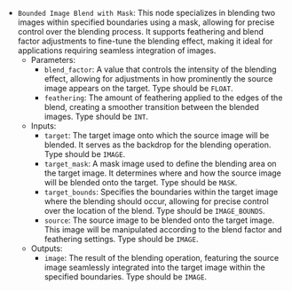 - `Bounded Image Blend with Mask`: This node specializes in blending two images within specified boundaries using a mask, allowing for precise control over the blending process. It supports feathering and blend factor adjustments to fine-tune the blending effect, making it ideal for applications requiring seamless integration of images.
    - Parameters:
        - `blend_factor`: A value that controls the intensity of the blending effect, allowing for adjustments in how prominently the source image appears on the target. Type should be `FLOAT`.
        - `feathering`: The amount of feathering applied to the edges of the blend, creating a smoother transition between the blended images. Type should be `INT`.
    - Inputs:
        - `target`: The target image onto which the source image will be blended. It serves as the backdrop for the blending operation. Type should be `IMAGE`.
        - `target_mask`: A mask image used to define the blending area on the target image. It determines where and how the source image will be blended onto the target. Type should be `MASK`.
        - `target_bounds`: Specifies the boundaries within the target image where the blending should occur, allowing for precise control over the location of the blend. Type should be `IMAGE_BOUNDS`.
        - `source`: The source image to be blended onto the target image. This image will be manipulated according to the blend factor and feathering settings. Type should be `IMAGE`.
    - Outputs:
        - `image`: The result of the blending operation, featuring the source image seamlessly integrated into the target image within the specified boundaries. Type should be `IMAGE`.
